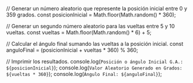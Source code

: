 // Generar un número aleatorio que represente la posición inicial entre 0 y 359 grados.
const posicionInicial = Math.floor(Math.random() * 360);

// Generar un segundo número aleatorio para las vueltas entre 5 y 10 vueltas.
const vueltas = Math.floor(Math.random() * 6) + 5;

// Calcular el ángulo final sumando las vueltas a la posición inicial.
const anguloFinal = (posicionInicial + vueltas * 360) % 360;

// Imprimir los resultados.
console.log(`Posición o ángulo Inicial G.A.: ${posicionInicial}`);
console.log(`Valor Aleatorio Generado en Grados: ${vueltas * 360}`);
console.log(`Ángulo Final: ${anguloFinal}`);
